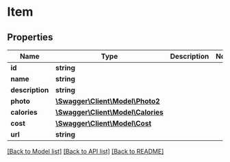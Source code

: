 # Item

## Properties
Name | Type | Description | Notes
------------ | ------------- | ------------- | -------------
**id** | **string** |  | 
**name** | **string** |  | 
**description** | **string** |  | 
**photo** | [**\Swagger\Client\Model\Photo2**](Photo2.md) |  | 
**calories** | [**\Swagger\Client\Model\Calories**](Calories.md) |  | 
**cost** | [**\Swagger\Client\Model\Cost**](Cost.md) |  | 
**url** | **string** |  | 

[[Back to Model list]](../README.md#documentation-for-models) [[Back to API list]](../README.md#documentation-for-api-endpoints) [[Back to README]](../README.md)


